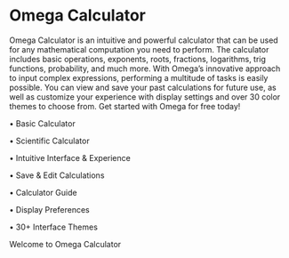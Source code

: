 # Omega Calculator

Omega Calculator is an intuitive and powerful calculator that can be used for any mathematical computation you need to perform. The calculator includes basic operations, exponents, roots, fractions, logarithms, trig functions, probability, and much more. With Omega’s innovative approach to input complex expressions, performing a multitude of tasks is easily possible. You can view and save your past calculations for future use, as well as customize your experience with display settings and over 30 color themes to choose from. Get started with Omega for free today! 

• Basic Calculator 

• Scientific Calculator 

• Intuitive Interface & Experience 

• Save & Edit Calculations 

• Calculator Guide 

• Display Preferences 

• 30+ Interface Themes 


Welcome to Omega Calculator

